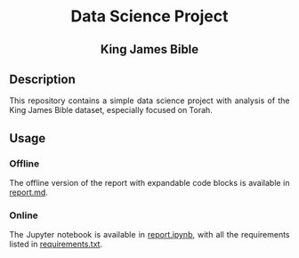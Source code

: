 <h1 align="center">Data Science Project</h1>
<h2 align="center">King James Bible</h2>

<h2>Description</h2>
<p style="text-align: justify;">
    This repository contains a simple data science project with analysis of the King James Bible dataset, especially focused on Torah.
</p>

<h2>Usage</h2>

<h3>Offline</h3>
<p style="text-align: justify;">
    The offline version of the report with expandable code blocks is available in <a href="report.md">report.md</a>.
</p>

<h3>Online</h3>
<p style="text-align: justify;">
    The Jupyter notebook is available in <a href="report.ipynb">report.ipynb</a>, with all the requirements listed in <a href="requirements.txt">requirements.txt</a>.
</p>